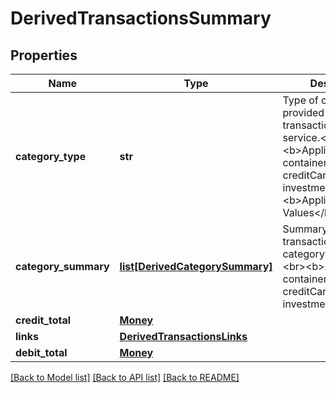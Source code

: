 # DerivedTransactionsSummary


## Properties
Name | Type | Description | Notes
------------ | ------------- | ------------- | -------------
**category_type** | **str** | Type of categories provided by transactions/categories service.&lt;br&gt;&lt;br&gt;&lt;b&gt;Applicable containers&lt;/b&gt;: creditCard, bank, investment&lt;br&gt;&lt;b&gt;Applicable Values&lt;/b&gt;&lt;br&gt; | [optional] [readonly] 
**category_summary** | [**list[DerivedCategorySummary]**](DerivedCategorySummary.md) | Summary of transaction amouts at category level.&lt;br&gt;&lt;br&gt;&lt;b&gt;Applicable containers&lt;/b&gt;: creditCard, bank, investment&lt;br&gt; | [optional] [readonly] 
**credit_total** | [**Money**](Money.md) |  | [optional] 
**links** | [**DerivedTransactionsLinks**](DerivedTransactionsLinks.md) |  | [optional] 
**debit_total** | [**Money**](Money.md) |  | [optional] 

[[Back to Model list]](../README.md#documentation-for-models) [[Back to API list]](../README.md#documentation-for-api-endpoints) [[Back to README]](../README.md)


